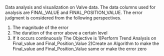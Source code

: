 Data analysis and visualization on Valve data.
The data columns used for analysis are FINAL_VALUE and FINAL_POSITION_VALUE.
The error judgment is considered from the following perspectives.
1. The magnitude of the error
2. The duration of the error above a certain level
3. If it occurs continuously
The Objective is
1)Perform Trend Analysis on Final_value and Final_Position_Value
2)Create an Algorithm to make the Final_value and Final_Position_Value same or make the error zero
